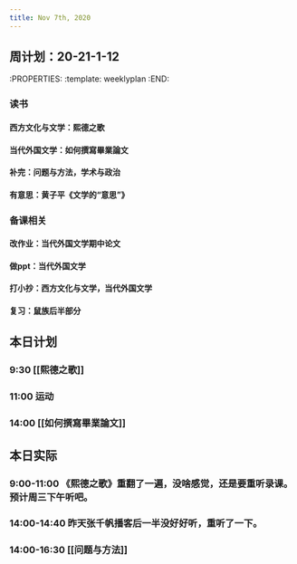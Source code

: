 ```yaml
---
title: Nov 7th, 2020
---
```


## 周计划：20-21-1-12
:PROPERTIES:
:template: weeklyplan
:END:
### 读书
#### 西方文化与文学：熙德之歌
#### 当代外国文学：如何撰寫畢業論文
#### 补完：问题与方法，学术与政治
#### 有意思：黄子平《文学的“意思”》
### 备课相关
#### 改作业：当代外国文学期中论文
#### 做ppt：当代外国文学
#### 打小抄：西方文化与文学，当代外国文学
#### 复习：鼠族后半部分
## 本日计划
### 9:30 [[熙德之歌]]
### 11:00 运动
### 14:00 [[如何撰寫畢業論文]]
## 本日实际
### 9:00-11:00 《熙德之歌》重翻了一遍，没啥感觉，还是要重听录课。预计周三下午听吧。
### 14:00-14:40 昨天张千帆播客后一半没好好听，重听了一下。
### 14:00-16:30 [[问题与方法]]
### 
